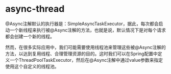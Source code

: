 # async-thread
@Async注解默认的执行器是：SimpleAsyncTaskExecutor，据此，每次都会启动一个新线程来执行被@Async注解的方法，也就是说，默认情况下是对每个请求都会创建一个新的线程。

​	然而，在很多实际应用中，我们可能需要使用线程池来管理这些被@Async注解的方法，以达到复用线程、合理管理资源的目的。这时我们可以在Spring配置中定义一个ThreadPoolTaskExecutor，然后在@Async注解中通过value参数来指定使用这个自定义的线程池。

